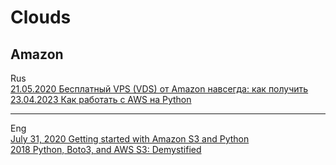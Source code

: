 # Clouds

## Amazon            
Rus       
[21.05.2020 Бесплатный VPS (VDS) от Amazon навсегда: как получить](https://dzen.ru/a/XsTPErZhUybwGqs7)                     
[23.04.2023 Как работать с AWS на Python](https://qaa-engineer.ru/kak-rabotat-s-aws-na-python-2/)              

- - -
Eng       
[July 31, 2020 Getting started with Amazon S3 and Python](https://www.sqlshack.com/getting-started-with-amazon-s3-and-python)                 
[2018 Python, Boto3, and AWS S3: Demystified](https://realpython.com/python-boto3-aws-s3)                  

## 

